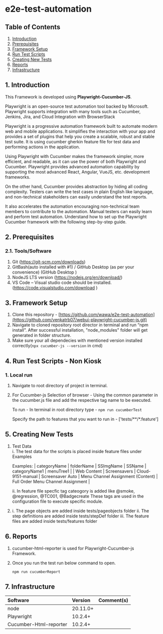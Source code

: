 # e2e-test-automation

## Table of Contents

1. [Introduction](#1-introduction)
2. [Prerequisites](#2-prerequisites)
3. [Framework Setup](#3-framework-setup)
4. [Run Test Scripts](#4-run-test-scripts)
5. [Creating New Tests](#5-creating-new-tests)
6. [Reports](#6-reports)
7. [Infrastructure](#8-infrastructure)

## 1. Introduction

This Framework is developed using **Playwright-Cucumber-JS**.

Playwright is an open-source test automation tool backed by Microsoft. Playwright supports integration with many tools such as Cucumber, Jenkins, Jira, and Cloud Integration with BrowserStack

Playwright is a progressive automation framework built to automate modern web and mobile applications. It simplifies the interaction with your app and provides a set of plugins that help you create a scalable, robust and stable test suite. It is using cucumber gherkin feature file for test data and performing actions in the application.

Using Playwright with Cucumber makes the framework simpler, more efficient, and readable, as it can use the power of both Playwright and Cucumber. Playwright provides advanced automation capability by supporting the most advanced React, Angular, VueJS, etc. development frameworks.

On the other hand, Cucumber provides abstraction by hiding all coding complexity. Testers can write the test cases in plain English like language, and non-technical stakeholders can easily understand the test reports.

It also accelerates the automation encouraging non-technical team members to contribute to the automation. Manual testers can easily learn and perform test automation. Understand how to set up the Playwright Cucumber framework with the following step-by-step guide.

## 2. Prerequisites

### 2.1. Tools/Software

1. Git (https://git-scm.com/downloads)
2. GitBash(auto installed with #1) / GitHub Desktop (as per your convenience) (GitHub Desktop )
3. NodeJS LTS version (https://nodejs.org/en/download/)
4. VS Code – Visual studio code should be installed.(https://code.visualstudio.com/download )

## 3. Framework Setup

1. Clone this repository - [https://github.com/wawa/e2e-test-automation](https://github.com/venkatrb07/webui-playwright-cucumber-js.git)
2. Navigate to cloned repository root director in terminal and run “npm install”. After successful installation, "node_modules" folder will get generated in folder structure.
3. Make sure your all dependecies with mentioned version installed correctly(`npx cucumber-js --version` in cmd)

## 4. Run Test Scripts - Non Kiosk

### 1. Local run

1. Navigate to root directory of project in terminal.
2. For Cucumber-js
   Selection of browser - Using the common parameter in the cucumber.js file and add the respective tag name to be executed.

   To run - In terminal in root directory type - `npm run cucumberTest`

   Specify the path to features that you want to run in   - ['tests/**/*.feature']

## 5. Creating New Tests

1. Test Data  
   i. The test data for the scripts is placed inside feature files under Examples

   Examples:
   | categoryName          | folderName      |    SSImgName     | SSName           | categoryName1                     | menuTree1                           |
   | Web Content           | Screensavers    | Cloud-9151-manual   | Screensaver Auto | Menu Channel Assignment (Content) |  Full Order Menu Channel Assignment |

   ii. In feature file specfic tag cateogory is added like @smoke, @regression, @TC001, @Badgecreate
   These tags are used in the configuration file to execute specific module.

2. i.   The page objects are added inside tests/pageobjects folder
   ii.  The step definitions are added inside tests/stepDef folder
   iii. The feature files are added inside tests/features folder

## 6. Reports

1. cucumber-html-reporter is used for Playwright-Cucumber-js Framework.
2. Once you run the test run below command to open.
   
   `npm run cucumberReport`

## 7. Infrastructure

| Software       | Version | Comment(s)                                  |
|:---------------|:--------|:--------------------------------------------|
| node    | 20.11.0+     |                             |
| Playwright | 10.2.4+     |  |
| Cucumber-Html-reporter | 10.2.4+ |                                             |




